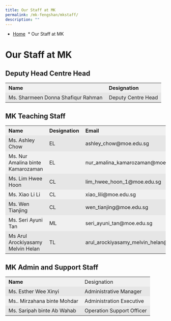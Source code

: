 ```yaml
---
title: Our Staff at MK
permalink: /mk-fengshan/mkstaff/
description: ""
---
```



*   [Home](https://fengshanpri-moe-edu-sg-admin.cwp.sg/)
 *   Our Staff at MK

Our Staff at MK
===============

Deputy Head Centre Head
-----------------------

<table style="box-sizing: inherit; border-collapse: collapse; border-spacing: 0px; width: 712.222px; max-width: 100%;"><tbody style="box-sizing: inherit;"><tr style="box-sizing: inherit; background: rgb(240, 240, 240);"><td style="box-sizing: inherit; padding: 5px 10px; border-color: transparent;"><strong style="box-sizing: inherit; font-weight: bold;">Name</strong></td><td style="box-sizing: inherit; padding: 5px 10px; border-color: transparent;"><strong style="box-sizing: inherit; font-weight: bold;">Designation</strong></td></tr><tr style="box-sizing: inherit; background: rgb(230, 230, 230);"><td style="box-sizing: inherit; padding: 5px 10px; border-color: transparent;">Ms. Sharmeen Donna Shafiqur Rahman</td><td style="box-sizing: inherit; padding: 5px 10px; border-color: transparent;">Deputy Centre Head</td></tr></tbody></table>

MK Teaching Staff
-----------------

<table style="box-sizing: inherit; border-collapse: collapse; border-spacing: 0px; width: 712.222px; max-width: 100%;"><tbody style="box-sizing: inherit;"><tr style="box-sizing: inherit; background: rgb(240, 240, 240);"><td style="box-sizing: inherit; padding: 5px 10px; border-color: transparent;"><strong style="box-sizing: inherit; font-weight: bold;">Name</strong></td><td style="box-sizing: inherit; padding: 5px 10px; border-color: transparent;"><strong style="box-sizing: inherit; font-weight: bold;">Designation</strong></td><td style="box-sizing: inherit; padding: 5px 10px; border-color: transparent;"><strong style="box-sizing: inherit; font-weight: bold;">Email</strong></td></tr><tr style="box-sizing: inherit; background: rgb(230, 230, 230);"><td style="box-sizing: inherit; padding: 5px 10px; border-color: transparent;">Ms. Ashley Chow</td><td style="box-sizing: inherit; padding: 5px 10px; border-color: transparent;">EL</td><td style="box-sizing: inherit; padding: 5px 10px; border-color: transparent;">ashley_chow@moe.edu.sg</td></tr><tr style="box-sizing: inherit; background: rgb(240, 240, 240);"><td style="box-sizing: inherit; padding: 5px 10px; border-color: transparent;">Ms. Nur Amalina binte Kamarozaman</td><td style="box-sizing: inherit; padding: 5px 10px; border-color: transparent;">EL</td><td style="box-sizing: inherit; padding: 5px 10px; border-color: transparent;">nur_amalina_kamarozaman@moe.edu.sg</td></tr><tr style="box-sizing: inherit; background: rgb(230, 230, 230);"><td style="box-sizing: inherit; padding: 5px 10px; border-color: transparent;">Ms. Lim Hwee Hoon</td><td style="box-sizing: inherit; padding: 5px 10px; border-color: transparent;">CL</td><td style="box-sizing: inherit; padding: 5px 10px; border-color: transparent;">lim_hwee_hoon_1@moe.edu.sg</td></tr><tr style="box-sizing: inherit; background: rgb(240, 240, 240);"><td style="box-sizing: inherit; padding: 5px 10px; border-color: transparent;">Ms. Xiao Li Li</td><td style="box-sizing: inherit; padding: 5px 10px; border-color: transparent;">CL</td><td style="box-sizing: inherit; padding: 5px 10px; border-color: transparent;">xiao_lili@moe.edu.sg</td></tr><tr style="box-sizing: inherit; background: rgb(230, 230, 230);"><td style="box-sizing: inherit; padding: 5px 10px; border-color: transparent;">Ms. Wen Tianjing</td><td style="box-sizing: inherit; padding: 5px 10px; border-color: transparent;">CL</td><td style="box-sizing: inherit; padding: 5px 10px; border-color: transparent;">wen_tianjing@moe.edu.sg</td></tr><tr style="box-sizing: inherit; background: rgb(240, 240, 240);"><td style="box-sizing: inherit; padding: 5px 10px; border-color: transparent;">Ms. Seri Ayuni Tan</td><td style="box-sizing: inherit; padding: 5px 10px; border-color: transparent;">ML</td><td style="box-sizing: inherit; padding: 5px 10px; border-color: transparent;">seri_ayuni_tan@moe.edu.sg</td></tr><tr style="box-sizing: inherit; background: rgb(230, 230, 230);"><td style="box-sizing: inherit; padding: 5px 10px; border-color: transparent;">Ms Arul Arockiyasamy Melvin Helan</td><td style="box-sizing: inherit; padding: 5px 10px; border-color: transparent;">TL</td><td style="box-sizing: inherit; padding: 5px 10px; border-color: transparent;">arul_arockiyasamy_melvin_helan@moe.edu.sg</td></tr></tbody></table>

MK Admin and Support Staff
--------------------------

<table style="box-sizing: inherit; border-collapse: collapse; border-spacing: 0px; width: 712.222px; max-width: 100%;"><tbody style="box-sizing: inherit;"><tr style="box-sizing: inherit; background: rgb(240, 240, 240);"><td style="box-sizing: inherit; padding: 5px 10px; border-color: transparent;"><strong style="box-sizing: inherit; font-weight: bold;">Name</strong></td><td style="box-sizing: inherit; padding: 5px 10px; border-color: transparent;">Designation</td></tr><tr style="box-sizing: inherit; background: rgb(230, 230, 230);"><td style="box-sizing: inherit; padding: 5px 10px; border-color: transparent;">Ms. Esther Wee Xinyi</td><td style="box-sizing: inherit; padding: 5px 10px; border-color: transparent;">Administrative Manager</td></tr><tr style="box-sizing: inherit; background: rgb(240, 240, 240);"><td style="box-sizing: inherit; padding: 5px 10px; border-color: transparent;">Ms.. Mirzahana binte Mohdar</td><td style="box-sizing: inherit; padding: 5px 10px; border-color: transparent;">Administration Executive</td></tr><tr style="box-sizing: inherit; background: rgb(230, 230, 230);"><td style="box-sizing: inherit; padding: 5px 10px; border-color: transparent;">Ms. Saripah binte Ab Wahab</td><td style="box-sizing: inherit; padding: 5px 10px; border-color: transparent;">Operation Support Officer</td></tr></tbody></table>